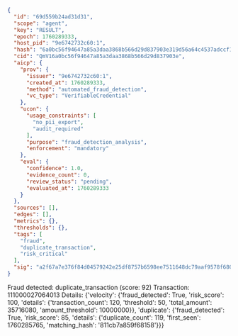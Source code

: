 ```json
{
  "id": "69d559b24ad31d31",
  "scope": "agent",
  "key": "RESULT",
  "epoch": 1760289333,
  "host_pid": "9e6742732c60:1",
  "hash": "6a0bc56f94647a85a3daa3868b566d29d837903e319d56a64c4537adccf1840d",
  "cid": "QmV16a0bc56f94647a85a3daa3868b566d29d837903e",
  "aicp": {
    "prov": {
      "issuer": "9e6742732c60:1",
      "created_at": 1760289333,
      "method": "automated_fraud_detection",
      "vc_type": "VerifiableCredential"
    },
    "ucon": {
      "usage_constraints": [
        "no_pii_export",
        "audit_required"
      ],
      "purpose": "fraud_detection_analysis",
      "enforcement": "mandatory"
    },
    "eval": {
      "confidence": 1.0,
      "evidence_count": 0,
      "review_status": "pending",
      "evaluated_at": 1760289333
    }
  },
  "sources": [],
  "edges": [],
  "metrics": {},
  "thresholds": {},
  "tags": [
    "fraud",
    "duplicate_transaction",
    "risk_critical"
  ],
  "sig": "a2f67a7e376f84d04579242e25df8757b6598ee7511648dc79aaf9578f680dd1"
}
```

Fraud detected: duplicate_transaction (score: 92)
Transaction: 111000027064013
Details: {'velocity': {'fraud_detected': True, 'risk_score': 100, 'details': {'transaction_count': 120, 'threshold': 50, 'total_amount': 35716080, 'amount_threshold': 10000000}}, 'duplicate': {'fraud_detected': True, 'risk_score': 85, 'details': {'duplicate_count': 119, 'first_seen': 1760285765, 'matching_hash': '811cb7a859f68158'}}}